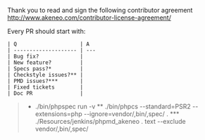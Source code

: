 Thank you to read and sign the following contributor agreement http://www.akeneo.com/contributor-license-agreement/

Every PR should start with:

```
| Q                    | A
| -------------------- | ---
| Bug fix?             |
| New feature?         |
| Specs pass?*         |
| Checkstyle issues?** |
| PMD issues?***       |
| Fixed tickets        |
| Doc PR               |
```

> *   ./bin/phpspec run -v
> **  ./bin/phpcs --standard=PSR2 --extensions=php --ignore=vendor/,bin/,spec/ .
> *** ./Resources/jenkins/phpmd_akeneo . text --exclude vendor/,bin/,spec/
